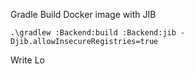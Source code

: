 

Gradle Build Docker image with JIB
```
.\gradlew :Backend:build :Backend:jib -Djib.allowInsecureRegistries=true
```


Write Lo